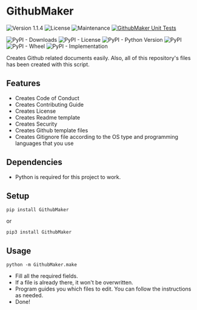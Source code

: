 # GithubMaker
![Version 1.1.4](https://img.shields.io/badge/version-1.1.4-blue) ![License](https://img.shields.io/badge/Licence-MIT-green) ![Maintenance](https://img.shields.io/maintenance/yes/2023) [![GithubMaker Unit Tests](https://github.com/yagiziskirik/GithubMaker/actions/workflows/python-tests.yml/badge.svg)](https://github.com/yagiziskirik/GithubMaker/actions/workflows/python-tests.yml)

![PyPI - Downloads](https://img.shields.io/pypi/dm/GithubMaker) ![PyPI - License](https://img.shields.io/pypi/l/GithubMaker) ![PyPI - Python Version](https://img.shields.io/pypi/pyversions/GithubMaker) ![PyPI](https://img.shields.io/pypi/v/GithubMaker) ![PyPI - Wheel](https://img.shields.io/pypi/wheel/GithubMaker) ![PyPI - Implementation](https://img.shields.io/pypi/implementation/GithubMaker)

Creates Github related documents easily. Also, all of this repository's files has been created with this script.

## Features
* Creates Code of Conduct
* Creates Contributing Guide
* Creates License
* Creates Readme template
* Creates Security
* Creates Github template files
* Creates Gitignore file according to the OS type and programming languages that you use

## Dependencies
* Python is required for this project to work.

## Setup
```
pip install GithubMaker
```

or

```
pip3 install GithubMaker
```

## Usage
```
python -m GithubMaker.make
```

* Fill all the required fields.
* If a file is already there, it won't be overwritten.
* Program guides you which files to edit. You can follow the instructions as needed.
* Done!
